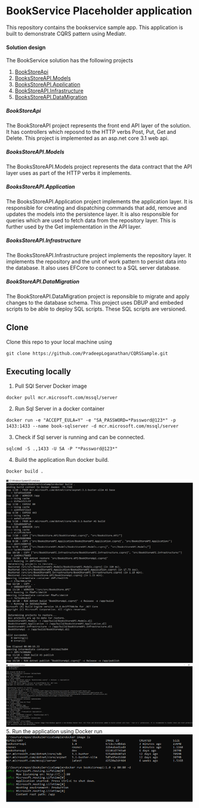 # BookService Placeholder application

This repository contains the bookservice sample app. This application is built to demonstrate CQRS pattern using Mediatr.

#### Solution design
The BookService solution has the following projects

1. [BookStoreApi](#BookStoreApi)
2. [BooksStoreAPI.Models](#BooksStoreAPI.Models)
3. [BooksStoreAPI.Application](#BooksStoreAPI.Application)
4. [BookStoreAPI.Infrastructure](#BookStoreAPI.Infrastructure)
5. [BooksStoreAPI.DataMigration](#BookStoreAPI.DataMigration)

##### BookStoreApi
The BookStoreAPI project represents the front end API layer of the solution. It has controllers which reposnd to the HTTP verbs Post, Put, Get and Delete. This project is implemented as an asp.net core 3.1 web api. 

##### BooksStoreAPI.Models
The BooksStoreAPI.Models project represents the data contract that the API layer uses as part of the HTTP verbs it implements.

##### BooksStoreAPI.Application
The BooksStoreAPI.Application project implements the application layer. It is responsible for creating and dispatching commands that add, remove and updates the models into the persistence layer. It is also responsible for queries which are used to fetch data from the repository layer. This is further used by the Get implementation in the API layer.

##### BooksStoreAPI.Infrastructure
The BooksStoreAPI.Infrastructure project implements the repository layer. It implements the repository and the unit of work pattern to persist data into the database. It also uses EFCore to connect to a SQL server database.

##### BookStoreAPI.DataMigration
The BookStoreAPI.DataMigration project is reponsible to migrate and apply changes to the database schema. This project uses DBUP and embeded scripts to be able to deploy SQL scripts. These SQL scripts are versioned.

## Clone
Clone this repo to your local machine using 

```shell
git clone https://github.com/PradeepLoganathan/CQRSSample.git
```

## Executing locally
1. Pull SQl Server Docker image
```shell
docker pull mcr.microsoft.com/mssql/server
```
2. Run Sql Server in a docker container 
```shell
docker run -e "ACCEPT_EULA=Y" -e "SA_PASSWORD=*Password@123*" -p 1433:1433 --name book-sqlserver -d mcr.microsoft.com/mssql/server
```
3. Check if Sql server is running and can be connected.
```shell
sqlcmd -S .,1433 -U SA -P "*Password@123*"
```
4. Build the application
Run docker build.
```shell
Docker build .
```
![title](images/DockerBuild1.png)
![title](images/DockerBuild2.png)
5. Run the application using Docker run
![title](images/DockerRun.png)






